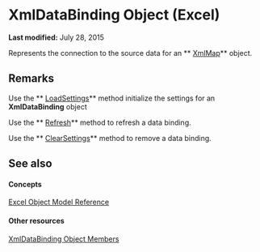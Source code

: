 
# XmlDataBinding Object (Excel)

 **Last modified:** July 28, 2015

Represents the connection to the source data for an  ** [XmlMap](39b0823f-0068-d8df-e4e1-ca62b55d58f5.md)** object.

## Remarks

Use the  ** [LoadSettings](218026ec-829b-048d-2429-6983ecfc26fd.md)** method initialize the settings for an **XmlDataBinding** object

Use the  ** [Refresh](b396a071-87b1-2a89-9176-81e6dbc7efca.md)** method to refresh a data binding.

Use the  ** [ClearSettings](3dbfa0df-4629-5b4b-2938-dafe79f9dedc.md)** method to remove a data binding.


## See also


#### Concepts


 [Excel Object Model Reference](11ea8598-8a20-92d5-f98b-0da04263bf2c.md)
#### Other resources


 [XmlDataBinding Object Members](ed381777-636d-df54-d2e3-9a63bebc0c6b.md)
